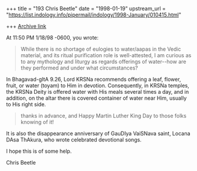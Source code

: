 +++
title = "193 Chris Beetle"
date = "1998-01-19"
upstream_url = "https://list.indology.info/pipermail/indology/1998-January/010415.html"

+++
[Archive link](https://list.indology.info/pipermail/indology/1998-January/010415.html)

At 11:50 PM 1/18/98 -0600, you wrote:
>While there is no shortage of eulogies to water/aapas in the Vedic
>material, and its ritual purification role is well-attested, I am curious
>as to any mythology and liturgy as regards offerings of water--how are
>they performed and under what circumstances?

In Bhagavad-gItA 9.26, Lord KRSNa recommends offering a leaf, flower, fruit,
or water (toyam) to Him in devotion.  Consequently, in KRSNa temples, the
KRSNa Deity is offered water with His meals several times a day, and in
addition, on the altar there is covered container of water near Him, usually
to His right side.

>thanks in advance, and Happy Martin Luther King Day to those folks knowing
>of it!

It is also the disappearance anniversary of GauDIya VaiSNava saint, Locana DAsa
ThAkura, who wrote celebrated devotional songs.

I hope this is of some help.

Chris Beetle




